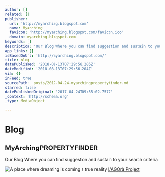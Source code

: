```yaml
---
author: []
related: []
publisher:
  url: 'http://myarching.blogspot.com'
  name: Myarching
  favicon: 'http://myarching.blogspot.com/favicon.ico'
  domain: myarching.blogspot.com
keywords: []
description: 'Our Blog Where you can find suggestion and sustain to your  search criteria '
app_links: []
isBasedOnUrl: 'http://myarching.blogspot.com/'
title: Blog
datePublished: '2018-08-13T07:29:58.285Z'
dateModified: '2018-08-13T07:29:56.204Z'
via: {}
inFeed: true
sourcePath: _posts/2017-04-24-myarchingpropertyfinder.md
starred: false
datePublishedOriginal: '2017-04-24T09:55:02.757Z'
_context: 'http://schema.org'
_type: MediaObject

---
```

# Blog

<article style=""><h1>MyArchingPROPERTYFINDER</h1><p>Our Blog Where you can find suggestion and sustain to your  search criteria </p></article>

![A place where dreaming is coming a true reality](https://the-grid-user-content.s3-us-west-2.amazonaws.com/3e2fd584-8a8f-4e80-aad6-9020f4e5812b.jpg)
[L'AGOrà Project][0]

[0]: http://myarching.link/lagora-lalbergo-arrivera
